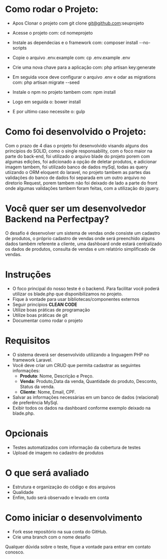 # Como rodar o Projeto: 
- Apos Clonar o projeto com git clone git@github.com:seuprojeto
- Acesse o projeto com: cd nomeprojeto
- Instale as dependecias e o framework com: composer install --no-scripts
- Copie o arquivo .env.example com: cp .env.example .env
- Crie uma nova chave para a aplicação com: php artisan key:generate
- Em seguida voce deve configurar o arquivo .env e odar as migrations com: php artisan migrate --seed

- Instale o npm no projeto tambem com: npm install
- Logo em seguida o: bower install
- E por ultimo caso necessite o: gulp
# Como foi desenvolvido o Projeto:
Com o prazo de 4 dias o projeto foi desenvolvido visando alguns dos principios do SOLID, como o single responsability, com o foco maior na parte do back-end, foi utilizado o arquivo blade do projeto porem com algumas edições, foi adicionado a opção de deletar produtos, e adicionar imagem tambem, foi utilizado banco de dados mySql, todas as query utiizando o ORM eloquent do laravel, no projeto tambem as partes das validações do banco de dados foi separada em um outro arquivo no diretorio Request, porem tambem não foi deixado de lado a parte do front onde algumas validações tambem foram feitas, com a utilização do jquery.  
# Você quer ser um desenvolvedor Backend na Perfectpay?
O desafio é desenvolver um sistema de vendas onde consiste um cadastro de produtos, o próprio cadastro de vendas onde será preenchido alguns dados também referente a cliente, uma dashboard onde estará
centralizado os dados de produtos, consulta de vendas e um relatório simplificado de vendas.

# Instruções
- O foco principal do nosso teste é o backend. Para facilitar você poderá utilizar os blade.php que disponibilizamos no projeto.
- Fique à vontade para usar bibliotecas/componentes externos
- Seguir princípios **CLEAN CODE**
- Utilize boas práticas de programação
- Utilize boas práticas de git
- Documentar como rodar o projeto

# Requisitos
- O sistema deverá ser desenvolvido utilizando a linguagem PHP no framework Laravel.
- Você deve criar um CRUD que permita cadastrar as seguintes informações:
    - **Produto**: Nome, Descrição e Preço.
    - **Venda**: Produto,Data da venda, Quantidade do produto, Desconto, Status da venda.
    - **Cliente**: Nome, Email, CPF.
- Salvar as informações necessárias em um banco de dados (relacional) de preferência MySql.
- Exibir todos os dados na dashboard conforme exemplo deixado na blade.php.


# Opcionais
- Testes automatizados com informação da cobertura de testes
- Upload de imagem no cadastro de produtos

# O que será avaliado
- Estrutura e organização do código e dos arquivos
- Qualidade
- Enfim, tudo será observado e levado em conta

# Como iniciar o desenvolvimento
- Fork esse repositório na sua conta do GitHub.
- Crie uma branch com o nome desafio

Qualquer dúvida sobre o teste, fique a vontade para entrar em contato conosco.
